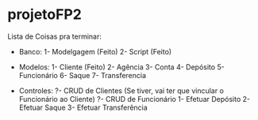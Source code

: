# projetoFP2
 

Lista de Coisas pra terminar:



- Banco:
	1- Modelgagem (Feito)
	2- Script (Feito)
- Modelos:
	1- Cliente (Feito)
	2- Agência
	3- Conta
	4- Depósito
	5- Funcionário
	6- Saque
	7- Transferencia

- Controles:
	?- CRUD de Clientes          (Se tiver, vai ter que vincular o Funcionário ao Cliente)
	?- CRUD de Funcionário 
	1- Efetuar Depósito
	2- Efetuar Saque
	3- Efetuar Transferência

